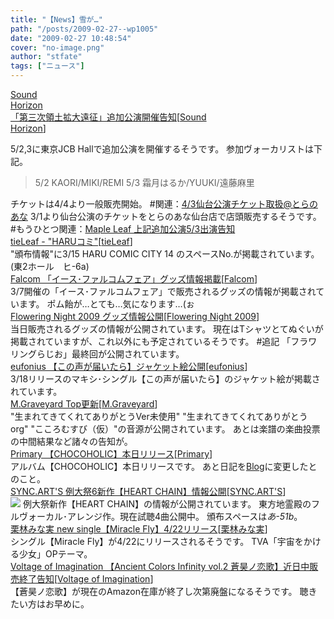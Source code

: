 ```yaml
---
title: "【News】雪が…"
path: "/posts/2009-02-27--wp1005"
date: "2009-02-27 10:48:54"
cover: "no-image.png"
author: "stfate"
tags: ["ニュース"]
---
```


<style type="text/css">
<!--
p {white-space: pre-wrap};
-->
</style>

<a class="topics" href="http://www.soundhorizon.com/information/live.html" target="_blank">Sound Horizon 「第三次領土拡大遠征」追加公演開催告知</a><span class="junre">[<a href="http://sound-horizon.net/" target="_blank">Sound Horizon</a>]</span>
<div class="news">5/2,3に東京JCB Hallで追加公演を開催するそうです。
参加ヴォーカリストは下記。<blockquote>5/2 KAORI/MIKI/REMI
5/3 霜月はるか/YUUKI/遠藤麻里</blockquote>チケットは4/4より一般販売開始。
#関連：<a href="http://www.toranoana.jp/info/media/090403_sound/" target="_blank">4/3仙台公演チケット取扱@とらのあな</a>
3/1より仙台公演のチケットをとらのあな仙台店で店頭販売するそうです。
#もうひとつ関連：<a href="http://shimotsukin.com/" target="_blank">Maple Leaf 上記追加公演5/3出演告知</a></div>
<a class="topics" href="http://tieleaf.net/" target="_blank">tieLeaf - "HARUコミ"</a><span class="junre">[<a href="http://tieleaf.net/" target="_blank">tieLeaf</a>]</span>
<div class="news">"頒布情報"に3/15 HARU COMIC CITY 14 のスペースNo.が掲載されています。(東2ホール　ヒ-6a)</div>
<a class="topics" href="http://www.falcom.co.jp/ys_fair/" target="_blank">Falcom 「イース･ファルコムフェア」グッズ情報掲載</a><span class="junre">[<a href="http://www.falcom.co.jp/" target="_blank">Falcom</a>]</span>
<div class="news">3/7開催の「イース･ファルコムフェア」で販売されるグッズの情報が掲載されています。
ポム飴が…とても…気になります…(ぉ</div>
<a class="topics" href="http://www.flowering-night.net/2009/" target="_blank">Flowering Night 2009 グッズ情報公開</a><span class="junre">[<a href="http://www.flowering-night.net/2009/" target="_blank">Flowering Night 2009</a>]</span>
<div class="news">当日販売されるグッズの情報が公開されています。
現在はTシャツとてぬぐいが掲載されていますが、これ以外にも予定されているそうです。
#追記
「フラワリングらじお」最終回が公開されています。</div>
<a class="topics" href="http://www.team-e.co.jp/sp/archive/canvas3.html" target="_blank">eufonius 【この声が届いたら】ジャケット絵公開</a><span class="junre">[<a href="http://eufonius.net/" target="_blank">eufonius</a>]</span>
<div class="news">3/18リリースのマキシ･シングル【この声が届いたら】のジャケット絵が掲載されています。</div>
<a class="topics" href="http://www.geocities.jp/iwamud/" target="_blank">M.Graveyard Top更新</a><span class="junre">[<a href="http://www.geocities.jp/iwamud/" target="_blank">M.Graveyard</a>]</span>
<div class="news">"生まれてきてくれてありがとうVer未使用" "生まれてきてくれてありがとうorg" "こころむすび（仮）"の音源が公開されています。
あとは楽譜の楽曲投票の中間結果など諸々の告知が。</div>
<a class="topics" href="http://www.luminouscore.com/yukoso/yuiko/" target="_blank">Primary 【CHOCOHOLIC】本日リリース</a><span class="junre">[<a href="http://primary-yuiko.com/" target="_blank">Primary</a>]</span>
<div class="news">アルバム【CHOCOHOLIC】本日リリースです。
あと日記を<a href="http://primary-yuiko.jugem.jp/" target="_blank">Blog</a>に変更したとのこと。</div>
<a class="topics" href="http://syncarts.jp/" target="_blank">SYNC.ART'S 例大祭6新作【HEART CHAIN】情報公開</a><span class="junre">[<a href="http://syncarts.jp/" target="_blank">SYNC.ART'S</a>]</span>
<div class="news"><a href="http://syncarts.jp/sp/sacd5022/" target="_blank"><img src="http://syncarts.jp/sp/sacd5022/img/5022bn_l.jpg"></a>
例大祭新作【HEART CHAIN】の情報が公開されています。
東方地霊殿のフルヴォーカル･アレンジ作。現在試聴4曲公開中。
頒布スペースは<em>あ-51b</em>。</div>
<a class="topics" href="http://kuribayashi-minami.jp/information/index.html" target="_blank">栗林みな実 new single【Miracle Fly】4/22リリース</a><span class="junre">[<a href="http://kuribayashi-minami.jp/" target="_blank">栗林みな実</a>]</span>
<div class="news">シングル【Miracle Fly】が4/22にリリースされるそうです。
TVA「宇宙をかける少女」OPテーマ。</div>
<a class="topics" href="http://www.voltagenation.com/blog/" target="_blank">Voltage of Imagination 【Ancient Colors Infinity vol.2 蒼昊ノ恋歌】近日中販売終了告知</a><span class="junre">[<a href="http://www.voltagenation.com/" target="_blank">Voltage of Imagination</a>]</span>
<div class="news">【蒼昊ノ恋歌】が現在のAmazon在庫が終了し次第廃盤になるそうです。
聴きたい方はお早めに。</div>
